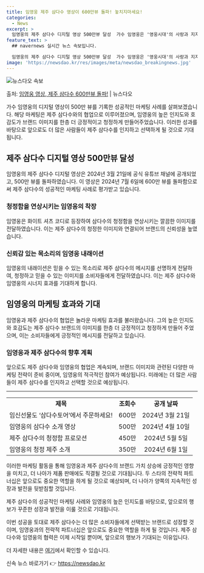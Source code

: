 ```yaml
---
title: 임영웅 제주 삼다수 영상이 600만뷰 돌파! 놓치지마세요!
categories:
  - News
excerpt: >
  임영웅의 제주 삼다수 디지털 영상 500만뷰 달성  가수 임영웅은 '영웅시대'의 사랑과 지지를 받고 있는 대…
feature_text: >
  ## navernews 실시간 뉴스 속보입니다.

  임영웅의 제주 삼다수 디지털 영상 500만뷰 달성  가수 임영웅은 '영웅시대'의 사랑과 지지를 받고 있는 대…
image: 'https://newsdao.kr/res/images/meta/newsdao_breakingnews.jpg'
---
```


![뉴스다오 속보](https://newsdao.kr/res/images/meta/newsdao_breakingnews.jpg)

<p>출처: <a href="https://newsdao.kr/4657" rel="dofollow">임영웅 영상, 제주 삼다수 600만뷰 돌파!</a> | 뉴스다오</p>

<p data-ke-size="size16">가수 임영웅의 디지털 영상이 500만 뷰를 기록한 성공적인 마케팅 사례를 살펴보겠습니다. 해당 마케팅은 제주 삼다수와의 협업으로 이루어졌으며, 임영웅의 높은 인지도와 호감도가 브랜드 이미지를 한층 더 긍정적이고 청정하게 만들어주었습니다. 이러한 성과를 바탕으로 앞으로도 더 많은 사람들이 제주 삼다수를 인지하고 선택하게 될 것으로 기대됩니다.</p>

<h2 data-ke-size="size26">제주 삼다수 디지털 영상 500만뷰 달성</h2>

<p data-ke-size="size16">임영웅의 제주 삼다수 디지털 영상은 2024년 3월 21일에 공식 유튜브 채널에 공개되었고, 500만 뷰를 돌파하였습니다. 이 영상은 2024년 7월 6일에 600만 뷰를 돌파함으로써 제주 삼다수의 성공적인 마케팅 사례로 평가받고 있습니다.</p>

<h3 data-ke-size="size24"><b>청정함을 연상시키는 임영웅의 착장</b></h3>

<p data-ke-size="size16">임영웅은 화이트 셔츠 코디로 등장하여 삼다수의 청정함을 연상시키는 깔끔한 이미지를 전달하였습니다. 이는 제주 삼다수의 청정한 이미지와 연결되어 브랜드의 신뢰성을 높였습니다.</p>

<h3 data-ke-size="size24"><b>신뢰감 있는 목소리의 임영웅 내래이션</b></h3>

<p data-ke-size="size16">임영웅의 내래이션은 믿을 수 있는 목소리로 제주 삼다수의 메시지를 선명하게 전달하여, 청정하고 믿을 수 있는 이미지를 소비자들에게 전달하였습니다. 이는 제주 삼다수와 임영웅의 시너지 효과를 기대하게 합니다.</p>

<h2 data-ke-size="size26">임영웅의 마케팅 효과와 기대</h2>

<p data-ke-size="size16">임영웅과 제주 삼다수의 협업은 놀라운 마케팅 효과를 불러왔습니다. 그의 높은 인지도와 호감도는 제주 삼다수 브랜드의 이미지를 한층 더 긍정적이고 청정하게 만들어 주었으며, 이는 소비자들에게 긍정적인 메시지를 전달하고 있습니다.</p>

<h3 data-ke-size="size24"><b>임영웅과 제주 삼다수의 향후 계획</b></h3>

<p data-ke-size="size16">앞으로도 제주 삼다수와 임영웅의 협업은 계속되며, 브랜드 이미지와 관련된 다양한 마케팅 전략이 준비 중이며, 임영웅의 적극적인 참여가 예상됩니다. 미래에는 더 많은 사람들이 제주 삼다수를 인지하고 선택할 것으로 예상됩니다.</p>

<hr data-ke-size="size16">

<table>
  <tbody>
    <tr>
      <td style="text-align: center; height: 17px;"><b>제목</b></td>
      <td style="text-align: center; height: 17px;"><b>조회수</b></td>
      <td style="text-align: center; height: 17px;"><b>공개 날짜</b></td>
    </tr>
    <tr>
      <td style="text-align: left;">임신선물도 ‘삼다수토어’에서 주문하세요!</td>
      <td style="text-align: center;">600만</td>
      <td style="text-align: center;">2024년 3월 21일</td>
    </tr>
    <tr>
      <td style="text-align: left;">임영웅의 삼다수 소개 영상</td>
      <td style="text-align: center;">500만</td>
      <td style="text-align: center;">2024년 4월 10일</td>
    </tr>
    <tr>
      <td style="text-align: left;">제주 삼다수의 청정함 프로모션</td>
      <td style="text-align: center;">450만</td>
      <td style="text-align: center;">2024년 5월 5일</td>
    </tr>
    <tr>
      <td style="text-align: left;">임영웅의 청정 제주 소개</td>
      <td style="text-align: center;">350만</td>
      <td style="text-align: center;">2024년 6월 1일</td>
    </tr>
  </tbody>
</table>

<p data-ke-size="size16">이러한 마케팅 활동을 통해 임영웅과 제주 삼다수의 브랜드 가치 상승에 긍정적인 영향을 미치고, 더 나아가 제품 판매에도 직결될 것으로 기대됩니다. 두 스타의 전략적 파트너십은 앞으로도 중요한 역할을 하게 될 것으로 예상되며, 더 나아가 양쪽의 지속적인 성장과 발전을 뒷받침할 것입니다.</p>

<p data-ke-size="size16">제주 삼다수의 성공적인 마케팅 사례와 임영웅의 높은 인지도를 바탕으로, 앞으로의 행보가 꾸준한 성장과 발전을 이룰 것으로 기대됩니다.</p>

<p data-ke-size="size16">이번 성공을 토대로 제주 삼다수는 더 많은 소비자들에게 선택받는 브랜드로 성장할 것이며, 임영웅과의 전략적 파트너십은 앞으로도 중요한 역할을 하게 될 것입니다. 제주 삼다수와 임영웅의 협력은 이제 시작일 뿐이며, 앞으로의 행보가 기대되는 이유입니다.</p>

<p data-ke-size="size16">더 자세한 내용은 <a href="https://newsdao.kr/4657">여기</a>에서 확인할 수 있습니다.</p>
 

신속 뉴스 바로가기 👉 <a href="https://newsdao.kr" rel="dofollow">https://newsdao.kr</a>


